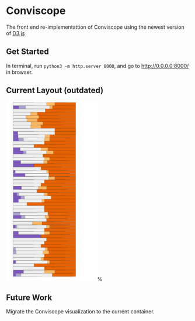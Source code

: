 # Conviscope

The front end re-implementattion of Conviscope using the newest version of [D3.js](https://github.com/d3/d3/releases/tag/v5.16.0)

## Get Started

In terminal, run `python3 -m http.server 8000`, and go to http://0.0.0.0:8000/ in browser.

## Current Layout (outdated)
<img src="./resources/sentiment_view.png" alt="screenshot of the current progress" width="250" height="whatever">%

## Future Work

Migrate the Conviscope visualization to the current container.
